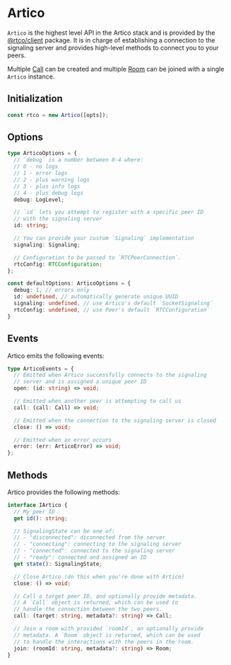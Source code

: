 # Artico

`Artico` is the highest level API in the Artico stack and is provided by the [@rtco/client](https://www.npmjs.com/package/@rtco/client) package.
It is in charge of establishing a connection to the signaling server and provides high-level methods to connect you to your peers.

Multiple [Call](/reference/call) can be created and multiple [Room](/reference/room) can be joined with a single `Artico` instance.



## Initialization

```ts
const rtco = new Artico([opts]);
```

## Options

```ts
type ArticoOptions = {
  // `debug` is a number between 0-4 where:
  // 0 - no logs
  // 1 - error logs
  // 2 - plus warning logs
  // 3 - plus info logs
  // 4 - plus debug logs
  debug: LogLevel;

  // `id` lets you attempt to register with a specific peer ID
  // with the signaling server
  id: string;

  // You can provide your custom `Signaling` implementation
  signaling: Signaling;

  // Configuration to be passed to `RTCPeerConnection`.
  rtcConfig: RTCConfiguration;
};

const defaultOptions: ArticoOptions = {
  debug: 1, // errors only
  id: undefined, // automatically generate unique UUID
  signaling: undefined, // use Artico's default `SocketSignaling`
  rtcConfig: undefined, // use Peer's default `RTCConfiguration`
}
```


## Events

Artico emits the following events:

```ts
type ArticoEvents = {
  // Emitted when Artico successfully connects to the signaling
  // server and is assigned a unique peer ID
  open: (id: string) => void;

  // Emitted when another peer is attempting to call us
  call: (call: Call) => void;

  // Emitted when the connection to the signaling server is closed
  close: () => void;

  // Emitted when an error occurs
  error: (err: ArticoError) => void;
};

```

## Methods

Artico provides the following methods:

```ts
interface IArtico {
  // My peer ID
  get id(): string;

  // SignalingState can be one of:
  // - "disconnected": diconnected from the server
  // - "connecting": connecting to the signaling server
  // - "connected": connected to the signaling server
  // - "ready": connected and assigned an ID
  get state(): SignalingState;

  // Close Artico (do this when you're done with Artico)
  close: () => void;

  // Call a target peer ID, and optionally provide metadata.
  // A `Call` object is returned, which can be used to
  // handle the connection between the two peers.
  call: (target: string, metadata?: string) => Call;

  // Join a room with provided `roomId`, an optionally provide
  // metadata. A `Room` object is returned, which can be used
  // to handle the interactions with the peers in the room.
  join: (roomId: string, metadata?: string) => Room;
}
```


